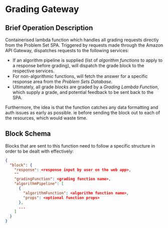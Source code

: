 # Grading Gateway

## Brief Operation Description

Containerised lambda function which handles all grading requests directly from the Problem Set SPA. Triggered by requests made through the Amazon API Gateway, dispatches requests to the following services:

- If an algorithm pipeline is supplied (list of _algorithm functions_ to apply to a response before grading), will dispatch the grade block to the respective services.
- For non-algorithmic functions, will fetch the answer for a specific response area from the _Problem Sets Database_.
- Ultimately, all grade _blocks_ are graded by a _Grading Lambda Function_, which supply a grade, and potential feedback to be sent back to the SPA.

Furthermore, the idea is that the function catches any data formatting and auth issues as early as possible. ie before sending the block out to each of the resources, which would waste time.

## Block Schema

Blocks that are sent to this function need to follow a specific structure in order to be dealt with effectively:

```json
{
  "block": {
    "response": <response input by user on the web app>,
    ""
    "gradingFunction": <grading function name>,
    "algorithmPipeline": [
      {
        "algorithmFunction": <algorithm function name>,
        "props": <optional function props>
      },
      ...
    ]
  }
}

```
